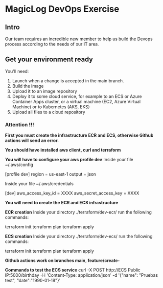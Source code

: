 # MagicLog DevOps Exercise

## Intro

Our team requires an incredible new member to help us build the Devops process according to the
needs of our IT area.

## Get your environment ready

You'll need:

1. Launch when a change is accepted in the main branch.
2. Build the image
3. Upload it to an image repository
4. Deploy it to some cloud service, for example to an ECS or Azure Container Apps
   cluster, or a virtual machine (EC2, Azure Virtual Machine) or to Kubernetes (AKS, EKS)
5. Upload all files to a cloud repository

### Attention !!!

**First you must create the infrastructure ECR and ECS, otherwise Github actions will send an error.**

**You should have installed aws client, curl and terraform**

**You will have to configure your aws profile dev**
Inside your file ~/.aws/config

[profile dev]
region = us-east-1
output = json

Inside your file ~/.aws/credentials

[dev]
aws_access_key_id = XXXX
aws_secret_access_key = XXXX

**You will need to create the ECR and ECS infrastructure**

**ECR creation**
Inside your directory ./terraform/dev-ecr/  run the following commands:

terraform init
terraform plan
terraform apply

**ECS creation**
Inside your directory ./terraform/dev-ecs/  run the following commands:

terraform init
terraform plan
terraform apply

**Github actions work on branches main, feature/create-**

**Commands to test the ECS service**
curl -X POST http://ECS Public IP:5000/birthday -H 'Content-Type: application/json' -d '{"name": "Pruebas test", "date":"1990-01-18"}'